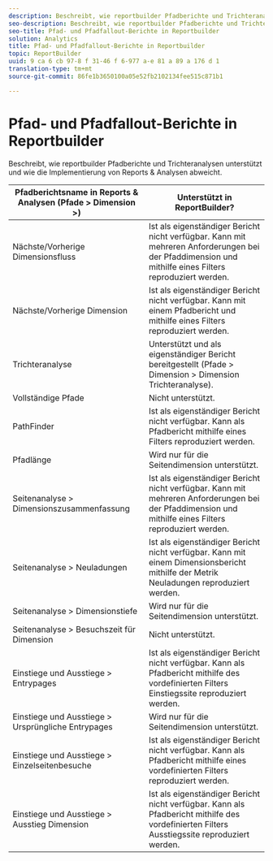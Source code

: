 ```yaml
---
description: Beschreibt, wie reportbuilder Pfadberichte und Trichteranalysen unterstützt und wie die Implementierung von Reports & Analysen abweicht.
seo-description: Beschreibt, wie reportbuilder Pfadberichte und Trichteranalysen unterstützt und wie die Implementierung von Reports & Analysen abweicht.
seo-title: Pfad- und Pfadfallout-Berichte in Reportbuilder
solution: Analytics
title: Pfad- und Pfadfallout-Berichte in Reportbuilder
topic: ReportBuilder
uuid: 9 ca 6 cb 97-8 f 31-46 f 6-977 a-e 81 a 89 a 176 d 1
translation-type: tm+mt
source-git-commit: 86fe1b3650100a05e52fb2102134fee515c871b1

---
```



# Pfad- und Pfadfallout-Berichte in Reportbuilder

Beschreibt, wie reportbuilder Pfadberichte und Trichteranalysen unterstützt und wie die Implementierung von Reports &amp; Analysen abweicht.

| Pfadberichtsname in Reports &amp; Analysen (Pfade &gt; Dimension &gt;) | Unterstützt in ReportBuilder? |
|--- |--- |
| Nächste/Vorherige  Dimensionsfluss | Ist als eigenständiger Bericht nicht verfügbar. Kann mit mehreren Anforderungen bei der Pfaddimension und mithilfe eines Filters reproduziert werden. |
| Nächste/Vorherige  Dimension | Ist als eigenständiger Bericht nicht verfügbar. Kann mit einem Pfadbericht und mithilfe eines Filters reproduziert werden. |
| Trichteranalyse | Unterstützt und als eigenständiger Bericht bereitgestellt (Pfade &gt; Dimension &gt; Dimension Trichteranalyse). |
| Vollständige Pfade | Nicht unterstützt. |
| PathFinder | Ist als eigenständiger Bericht nicht verfügbar. Kann als Pfadbericht mithilfe eines Filters reproduziert werden. |
| Pfadlänge | Wird nur für die Seitendimension unterstützt. |
| Seitenanalyse &gt;  Dimensionszusammenfassung | Ist als eigenständiger Bericht nicht verfügbar. Kann mit mehreren Anforderungen bei der Pfaddimension und mithilfe eines Filters reproduziert werden. |
| Seitenanalyse &gt; Neuladungen | Ist als eigenständiger Bericht nicht verfügbar. Kann mit einem Dimensionsbericht mithilfe der Metrik Neuladungen reproduziert werden. |
| Seitenanalyse &gt; Dimensionstiefe | Wird nur für die Seitendimension unterstützt. |
| Seitenanalyse &gt; Besuchszeit für Dimension | Nicht unterstützt. |
| Einstiege und Ausstiege &gt; Entrypages | Ist als eigenständiger Bericht nicht verfügbar. Kann als Pfadbericht mithilfe des vordefinierten Filters Einstiegssite reproduziert werden. |
| Einstiege und Ausstiege &gt; Ursprüngliche Entrypages | Wird nur für die Seitendimension unterstützt. |
| Einstiege und Ausstiege &gt; Einzelseitenbesuche | Ist als eigenständiger Bericht nicht verfügbar. Kann als Pfadbericht mithilfe eines vordefinierten Filters reproduziert werden. |
| Einstiege und Ausstiege &gt; Ausstieg  Dimension | Ist als eigenständiger Bericht nicht verfügbar. Kann als Pfadbericht mithilfe des vordefinierten Filters Ausstiegssite reproduziert werden. |
